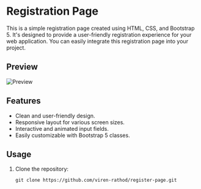 # Registration Page

This is a simple registration page created using HTML, CSS, and Bootstrap 5. It's designed to provide a user-friendly registration experience for your web application. You can easily integrate this registration page into your project.

## Preview

![Preview](https://github.com/viren-rathod/register-page/assets/127713305/7fe07455-6b64-4a7a-bc51-ca2294fd4668)


## Features

- Clean and user-friendly design.
- Responsive layout for various screen sizes.
- Interactive and animated input fields.
- Easily customizable with Bootstrap 5 classes.

## Usage

1. Clone the repository:

   ```shell
   git clone https://github.com/viren-rathod/register-page.git
   ```
